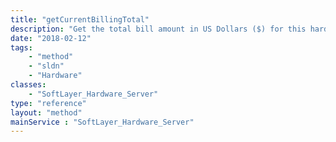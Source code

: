 ```yaml
---
title: "getCurrentBillingTotal"
description: "Get the total bill amount in US Dollars ($) for this hardware in the current billing period. This includes all bandwidth used up to the point the method is called on the hardware. "
date: "2018-02-12"
tags:
    - "method"
    - "sldn"
    - "Hardware"
classes:
    - "SoftLayer_Hardware_Server"
type: "reference"
layout: "method"
mainService : "SoftLayer_Hardware_Server"
---
```

